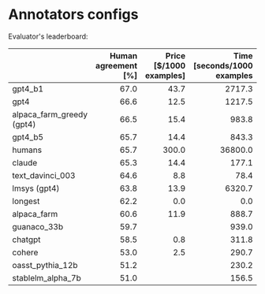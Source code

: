 # Annotators configs

Evaluator's leaderboard:

|                           | Human agreement<br/>[%] | Price [$/1000<br/>examples] | Time [seconds/1000<br/>examples |
|:--------------------------|------------------------:|----------------------------:|--------------------------------:|
| gpt4_b1                   |                    67.0 |                        43.7 |                          2717.3 |
| gpt4                      |                    66.6 |                        12.5 |                          1217.5 |
| alpaca_farm_greedy (gpt4) |                    66.5 |                        15.4 |                           983.8 |
| gpt4_b5                   |                    65.7 |                        14.4 |                           843.3 |
| humans                    |                    65.7 |                       300.0 |                         36800.0 |
| claude                    |                    65.3 |                        14.4 |                           177.1 |
| text_davinci_003          |                    64.6 |                         8.8 |                            78.4 |
| lmsys  (gpt4)             |                    63.8 |                        13.9 |                          6320.7 |
| longest                   |                    62.2 |                         0.0 |                             0.0 |
| alpaca_farm               |                    60.6 |                        11.9 |                           888.7 |
| guanaco_33b               |                    59.7 |                             |                           939.0 |
| chatgpt                   |                    58.5 |                         0.8 |                           311.8 |
| cohere                    |                    53.0 |                         2.5 |                           290.7 |
| oasst_pythia_12b          |                    51.2 |                             |                           230.2 |
| stablelm_alpha_7b         |                    51.0 |                             |                           156.5 |

